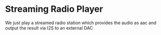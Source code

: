 # Streaming Radio Player

We just play a streamed radio station which provides the audio as aac and output the result via I2S to an external DAC

